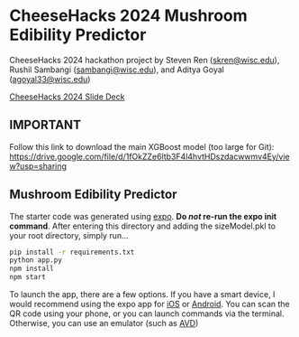 # CheeseHacks 2024 Mushroom Edibility Predictor

CheeseHacks 2024 hackathon project by Steven Ren (skren@wisc.edu), Rushil Sambangi (sambangi@wisc.edu), and Aditya Goyal (agoyal33@wisc.edu)

[CheeseHacks 2024 Slide Deck](https://github.com/user-attachments/assets/b8c6b5d9-b266-4709-bc1d-517dd80d749e)

## IMPORTANT
Follow this link to download the main XGBoost model (too large for Git): https://drive.google.com/file/d/1fOkZZe6ltb3F4l4hvtHDszdacwwmv4Ey/view?usp=sharing

## Mushroom Edibility Predictor

The starter code was generated using [expo](https://expo.dev/). **Do *not* re-run the expo init command**. After entering this directory and adding the sizeModel.pkl to your root directory, simply run...

```bash
pip install -r requirements.txt
python app.py
npm install
npm start
```

To launch the app, there are a few options. If you have a smart device, I would recommend using the expo app for [iOS](https://apps.apple.com/us/app/expo-go/id982107779) or [Android](https://play.google.com/store/apps/details?id=host.exp.exponent&hl=en_US&gl=US). You can scan the QR code using your phone, or you can launch commands via the terminal. Otherwise, you can use an emulator (such as [AVD](https://developer.android.com/studio/run/emulator))
